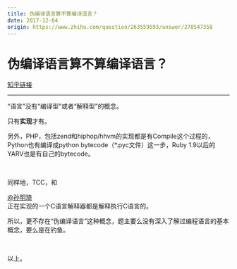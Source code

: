```yaml
---
title: 伪编译语言算不算编译语言？
date: 2017-12-04
origin: https://www.zhihu.com/question/263559593/answer/270547358
---
```

# 伪编译语言算不算编译语言？

[知乎链接](https://www.zhihu.com/question/263559593/answer/270547358)

---------

<span class="RichText ztext CopyrightRichText-richText" itemprop="text"><p>“语言”没有“编译型”或者“解释型”的概念。</p><p>只有<b>实现</b>才有。</p><p>另外，PHP，包括zend和hiphop/hhvm的实现都是有Compile这个过程的，Python也有编译成python bytecode（*.pyc文件）这一步，Ruby 1.9以后的YARV也是有自己的bytecode。</p><p class="ztext-empty-paragraph"><br></p><p>同样地，TCC，和 <span><span class="UserLink"><div class="Popover"><div id="Popover8-toggle" aria-haspopup="true" aria-expanded="false" aria-owns="Popover8-content"><a class="UserLink-link" data-za-detail-view-element_name="User" target="_blank" href="//www.zhihu.com/people/e35e111b7fd5e8b9c9f9304ab277e40c">@孙明琦</a></div></div></span></span> 正在实现的一个C语言解释器都是解释执行C语言的。</p><p>所以，更不存在“伪编译语言”这种概念，题主要么没有深入了解过编程语言的基本概念，要么是在钓鱼。</p><p class="ztext-empty-paragraph"><br></p><p>以上。</p></span>